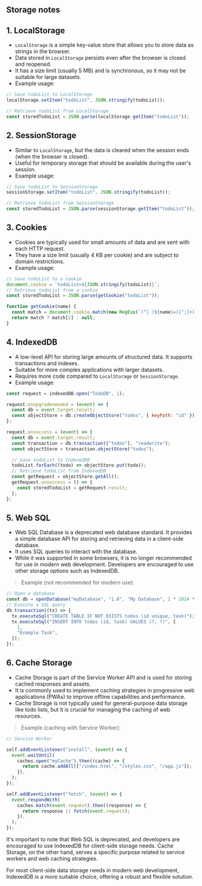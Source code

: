 ## Storage notes

## 1. LocalStorage

- `LocalStorage` is a simple key-value store that allows you to store data as strings in the browser.
- Data stored in `LocalStorage` persists even after the browser is closed and reopened.
- It has a size limit (usually 5 MB) and is synchronous, so it may not be suitable for large datasets.
- Example usage:

```js
// Save todoList to LocalStorage
localStorage.setItem("todoList", JSON.stringify(todoList));

// Retrieve todoList from LocalStorage
const storedTodoList = JSON.parse(localStorage.getItem("todoList"));
```

## 2. SessionStorage

- Similar to `LocalStorage`, but the data is cleared when the session ends (when the browser is closed).
- Useful for temporary storage that should be available during the user's session.
- Example usage:

```js
// Save todoList to SessionStorage
sessionStorage.setItem("todoList", JSON.stringify(todoList));

// Retrieve todoList from SessionStorage
const storedTodoList = JSON.parse(sessionStorage.getItem("todoList"));
```

## 3. Cookies

- Cookies are typically used for small amounts of data and are sent with each HTTP request.
- They have a size limit (usually 4 KB per cookie) and are subject to domain restrictions.
- Example usage:

```js
// Save todoList to a cookie
document.cookie = `todoList=${JSON.stringify(todoList)}`;
// Retrieve todoList from a cookie
const storedTodoList = JSON.parse(getCookie("todoList"));

function getCookie(name) {
  const match = document.cookie.match(new RegExp(`(^| )${name}=([^;]+)`));
  return match ? match[2] : null;
}
```

## 4. IndexedDB

- A low-level API for storing large amounts of structured data. It supports transactions and indexes.
- Suitable for more complex applications with larger datasets.
- Requires more code compared to `LocalStorage` or `SessionStorage`.
- Example usage:

```js
const request = indexedDB.open("TodoDB", 1);

request.onupgradeneeded = (event) => {
  const db = event.target.result;
  const objectStore = db.createObjectStore("todos", { keyPath: "id" });
};

request.onsuccess = (event) => {
  const db = event.target.result;
  const transaction = db.transaction(["todos"], "readwrite");
  const objectStore = transaction.objectStore("todos");

  // Save todoList to IndexedDB
  todoList.forEach((todo) => objectStore.put(todo));
  // Retrieve todoList from IndexedDB
  const getRequest = objectStore.getAll();
  getRequest.onsuccess = () => {
    const storedTodoList = getRequest.result;
  };
};
```

## 5. Web SQL

- Web SQL Database is a deprecated web database standard. It provides a simple database API for storing and retrieving data in a client-side database.
- It uses SQL queries to interact with the database.
- While it was supported in some browsers, it is no longer recommended for use in modern web development. Developers are encouraged to use other storage options such as IndexedDB.

> Example (not recommended for modern use):

```js
// Open a database
const db = openDatabase("myDatabase", "1.0", "My Database", 2 * 1024 * 1024);
// Execute a SQL query
db.transaction((tx) => {
  tx.executeSql("CREATE TABLE IF NOT EXISTS todos (id unique, task)");
  tx.executeSql("INSERT INTO todos (id, task) VALUES (?, ?)", [
    1,
    "Example Task",
  ]);
});
```

## 6. Cache Storage

- Cache Storage is part of the Service Worker API and is used for storing cached responses and assets.
- It is commonly used to implement caching strategies in progressive web applications (PWAs) to improve offline capabilities and performance.
- Cache Storage is not typically used for general-purpose data storage like todo lists, but it is crucial for managing the caching of web resources.

> Example (caching with Service Worker):

```js
// Service Worker

self.addEventListener("install", (event) => {
  event.waitUntil(
    caches.open("myCache").then((cache) => {
      return cache.addAll(["/index.html", "/styles.css", "/app.js"]);
    }),
  );
});

self.addEventListener("fetch", (event) => {
  event.respondWith(
    caches.match(event.request).then((response) => {
      return response || fetch(event.request);
    }),
  );
});
```

It's important to note that Web SQL is deprecated, and developers are encouraged to use IndexedDB for client-side storage needs. Cache Storage, on the other hand, serves a specific purpose related to service workers and web caching strategies.

For most client-side data storage needs in modern web development, IndexedDB is a more suitable choice, offering a robust and flexible solution.
